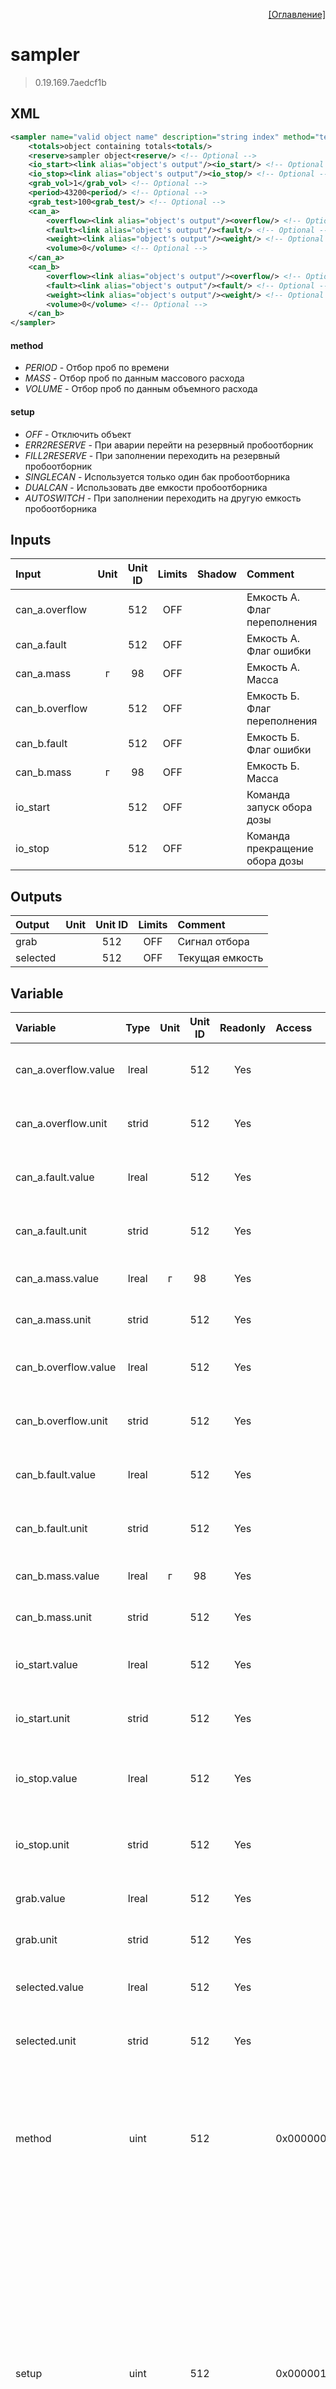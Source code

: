 <p align='right'><a href='index.html'>[Оглавление]</a></p>

# sampler
> 0.19.169.7aedcf1b
## XML
````xml
<sampler name="valid object name" description="string index" method="text value | text value | ... | text value" setup="text value | text value | ... | text value" >
	<totals>object containing totals<totals/>
	<reserve>sampler object<reserve/> <!-- Optional -->
	<io_start><link alias="object's output"/><io_start/> <!-- Optional -->
	<io_stop><link alias="object's output"/><io_stop/> <!-- Optional -->
	<grab_vol>1</grab_vol> <!-- Optional -->
	<period>43200<period/> <!-- Optional -->
	<grab_test>100<grab_test/> <!-- Optional -->
	<can_a>
		<overflow><link alias="object's output"/><overflow/> <!-- Optional -->
		<fault><link alias="object's output"/><fault/> <!-- Optional -->
		<weight><link alias="object's output"/><weight/> <!-- Optional -->
		<volume>0</volume> <!-- Optional -->
	</can_a>
	<can_b>
		<overflow><link alias="object's output"/><overflow/> <!-- Optional -->
		<fault><link alias="object's output"/><fault/> <!-- Optional -->
		<weight><link alias="object's output"/><weight/> <!-- Optional -->
		<volume>0</volume> <!-- Optional -->
	</can_b>
</sampler>
````

#### method
* _PERIOD_  - Отбор проб по времени
* _MASS_  - Отбор проб по данным массового расхода
* _VOLUME_  - Отбор проб по данным объемного расхода

#### setup
* _OFF_  - Отключить объект
* _ERR2RESERVE_  - При аварии перейти на резервный пробоотборник
* _FILL2RESERVE_  - При заполнении переходить на резервный пробоотборник
* _SINGLECAN_  - Используется только один бак пробоотборника
* _DUALCAN_  - Использовать две емкости пробоотборника
* _AUTOSWITCH_  - При заполнении переходить на другую емкость пробоотборника

## Inputs
Input | Unit | Unit ID | Limits | Shadow | Comment
:-- |:--:|:--:|:--:|:--:|:--
can_a.overflow |  | 512 | OFF |  | Емкость А. Флаг переполнения
can_a.fault |  | 512 | OFF |  | Емкость А. Флаг ошибки
can_a.mass | г | 98 | OFF |  | Емкость А. Масса
can_b.overflow |  | 512 | OFF |  | Емкость Б. Флаг переполнения
can_b.fault |  | 512 | OFF |  | Емкость Б. Флаг ошибки
can_b.mass | г | 98 | OFF |  | Емкость Б. Масса
io_start |  | 512 | OFF |  | Команда запуск обора дозы
io_stop |  | 512 | OFF |  | Команда прекращение обора дозы

## Outputs
Output | Unit | Unit ID | Limits | Comment
:-- |:--:|:--:|:--:|:--
grab |  | 512 | OFF | Сигнал отбора
selected |  | 512 | OFF | Текущая емкость

## Variable
Variable | Type | Unit | Unit ID | Readonly | Access | Comment
:-- |:--:|:--:|:--:|:--:|:-- |:--
can_a.overflow.value | lreal |  | 512 | Yes |   | Емкость А. Флаг переполнения. Текущее значение
can_a.overflow.unit | strid |  | 512 | Yes |   | Емкость А. Флаг переполнения. Единицы измерения
can_a.fault.value | lreal |  | 512 | Yes |   | Емкость А. Флаг ошибки. Текущее значение
can_a.fault.unit | strid |  | 512 | Yes |   | Емкость А. Флаг ошибки. Единицы измерения
can_a.mass.value | lreal | г | 98 | Yes |   | Емкость А. Масса. Текущее значение
can_a.mass.unit | strid |  | 512 | Yes |   | Емкость А. Масса. Единицы измерения
can_b.overflow.value | lreal |  | 512 | Yes |   | Емкость Б. Флаг переполнения. Текущее значение
can_b.overflow.unit | strid |  | 512 | Yes |   | Емкость Б. Флаг переполнения. Единицы измерения
can_b.fault.value | lreal |  | 512 | Yes |   | Емкость Б. Флаг ошибки. Текущее значение
can_b.fault.unit | strid |  | 512 | Yes |   | Емкость Б. Флаг ошибки. Единицы измерения
can_b.mass.value | lreal | г | 98 | Yes |   | Емкость Б. Масса. Текущее значение
can_b.mass.unit | strid |  | 512 | Yes |   | Емкость Б. Масса. Единицы измерения
io_start.value | lreal |  | 512 | Yes |   | Команда запуск обора дозы. Текущее значение
io_start.unit | strid |  | 512 | Yes |   | Команда запуск обора дозы. Единицы измерения
io_stop.value | lreal |  | 512 | Yes |   | Команда прекращение обора дозы. Текущее значение
io_stop.unit | strid |  | 512 | Yes |   | Команда прекращение обора дозы. Единицы измерения
grab.value | lreal |  | 512 | Yes |   | Сигнал отбора. Текущее значение
grab.unit | strid |  | 512 | Yes |   | Сигнал отбора. Единицы измерения
selected.value | lreal |  | 512 | Yes |   | Текущая емкость. Текущее значение
selected.unit | strid |  | 512 | Yes |   | Текущая емкость. Единицы измерения
method | uint |  | 512 |  | 0x00000080 | Метод:<br/>0: Отбор проб по времени<br/>1: Отбор проб по данным массового расхода<br/>2: Отбор проб по данным объемного расхода<br/>
setup | uint |  | 512 |  | 0x00000100 | Настройка:<br/>0x0001: Отключить объект<br/>0x0002: При аварии перейти на резервный пробоотборник<br/>0x0004: При заполнении переходить на резервный пробоотборник<br/>0x0008: Используется только один бак пробоотборника<br/>0x0010: Использовать две емкости пробоотборника<br/>0x0020: При заполнении переходить на другую емкость пробоотборника<br/>
select | uint |  | 512 |  | 0x00000080 | Выбор бака:<br/>0 - емкость А<br/>1 - емкость Б
command | uint |  | 512 |  | 0x00000080 | Команда:<br/>0: Нет действий<br/>1: Запустить<br/>2: Остановить<br/>3: Запустить тест пробоотборника<br/>4: Подтверждение аварий<br/>122: Пауза<br/>145: Продолжить<br/>
state | uint |  | 512 | Yes |   | Статус:<br/>0: Не в работе<br/>1: Запущен тест<br/>2: Отбор по времени<br/>3: Отбор по объему<br/>4: Отбор по массе<br/>5: Пауза<br/>6: Завершение отбора<br/>7: Аварийное состояние<br/>
noflow | uint |  | 512 | Yes |   | Флаг отсутствия расхода
probe.period | udint |  | 512 |  | 0x00000080 | Отбор по времени. Период отбора
probe.volume | lreal |  | 512 |  | 0x00000080 | Отбор по объему. Требуемый объем для отбора
probe.mass | lreal |  | 512 |  | 0x00000080 | Отбор по массе. Требуемая масса для отбора
probe.test | udint |  | 512 |  | 0x00000100 | Количество тестовых доз
grab.volume | lreal | мл | 114 | Yes |   | Объем единичной дозы
grab.count | udint |  | 512 | Yes |   | Общее количество доз
grab.present | udint |  | 512 | Yes |   | Количество отобранных доз
grab.remain | udint |  | 512 | Yes |   | Количство оставшихся доз
can.volume | lreal | мл | 114 |  | 0x00000100 | Требуемый объем емкости
can.present | lreal | мл | 114 | Yes |   | Заполенный объем емкости
can.remain | lreal | мл | 114 | Yes |   | Оставшийся для заполнения объем емкости
interval | lreal |  | 512 | Yes |   | Интервал отбора
time.remain | udint | мс | 210 | Yes |   | Оставшееся время обора
time.start | udint | с | 211 | Yes |   | Время старта пробоотбора
can_a.volume | lreal | мл | 114 |  | 0x00000080 | Объем емкости А
can_b.volume | lreal | мл | 114 |  | 0x00000080 | Объем емкости Б


<p align='right'><a href='index.html'>[Оглавление]</a></p>

